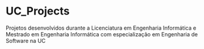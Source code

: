 # UC_Projects
Projetos desenvolvidos durante a Licenciatura em Engenharia Informática e Mestrado em Engenharia Informática com especialização em Engenharia de Software na UC
